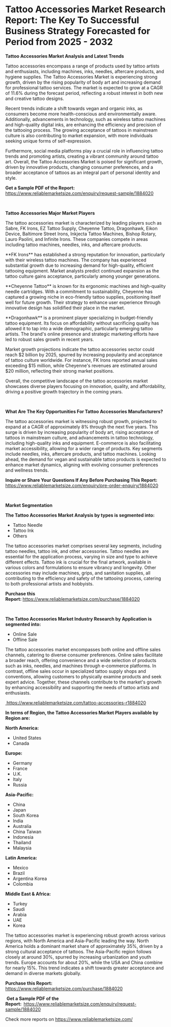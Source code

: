 <p><h1>Tattoo Accessories Market Research Report: The Key To Successful Business Strategy Forecasted for Period from 2025 - 2032</h1></p><p><strong>Tattoo Accessories Market Analysis and Latest Trends</strong></p>
<p><p>Tattoo accessories encompass a range of products used by tattoo artists and enthusiasts, including machines, inks, needles, aftercare products, and hygiene supplies. The Tattoo Accessories Market is experiencing strong growth, driven by the rising popularity of body art and increasing demand for professional tattoo services. The market is expected to grow at a CAGR of 11.6% during the forecast period, reflecting a robust interest in both new and creative tattoo designs.</p><p>Recent trends indicate a shift towards vegan and organic inks, as consumers become more health-conscious and environmentally aware. Additionally, advancements in technology, such as wireless tattoo machines and high-quality digital inks, are enhancing the efficiency and precision of the tattooing process. The growing acceptance of tattoos in mainstream culture is also contributing to market expansion, with more individuals seeking unique forms of self-expression.</p><p>Furthermore, social media platforms play a crucial role in influencing tattoo trends and promoting artists, creating a vibrant community around tattoo art. Overall, the Tattoo Accessories Market is poised for significant growth, driven by innovative products, changing consumer preferences, and a broader acceptance of tattoos as an integral part of personal identity and style.</p></p>
<p><strong>Get a Sample PDF of the Report:&nbsp;</strong> <a href="https://www.reliablemarketsize.com/enquiry/request-sample/1884020?utm_campaign=2186&utm_medium=2&utm_source=Github&utm_content=ia&utm_term=08022025&utm_id=tattoo-accessories">https://www.reliablemarketsize.com/enquiry/request-sample/1884020</a></p>
<p>&nbsp;</p>
<p><strong>Tattoo Accessories Major Market Players</strong></p>
<p><p>The tattoo accessories market is characterized by leading players such as Sabre, FK Irons, EZ Tattoo Supply, Cheyenne Tattoo, Dragonhawk, Eikon Device, Baltimore Street Irons, Inkjecta Tattoo Machines, Bishop Rotary, Lauro Paolini, and Infinite Irons. These companies compete in areas including tattoo machines, needles, inks, and aftercare products.</p><p>**FK Irons** has established a strong reputation for innovation, particularly with their wireless tattoo machines. The company has experienced substantial growth due to increasing demand for high-quality, efficient tattooing equipment. Market analysts predict continued expansion as the tattoo culture gains acceptance, particularly among younger generations.</p><p>**Cheyenne Tattoo** is known for its ergonomic machines and high-quality needle cartridges. With a commitment to sustainability, Cheyenne has captured a growing niche in eco-friendly tattoo supplies, positioning itself well for future growth. Their strategy to enhance user experience through innovative design has solidified their place in the market.</p><p>**Dragonhawk** is a prominent player specializing in budget-friendly tattoo equipment. Its focus on affordability without sacrificing quality has allowed it to tap into a wide demographic, particularly emerging tattoo artists. The brand's online presence and strategic marketing efforts have led to robust sales growth in recent years.</p><p>Market growth projections indicate the tattoo accessories sector could reach $2 billion by 2025, spurred by increasing popularity and acceptance of tattoo culture worldwide. For instance, FK Irons reported annual sales exceeding $15 million, while Cheyenne's revenues are estimated around $20 million, reflecting their strong market positions.</p><p>Overall, the competitive landscape of the tattoo accessories market showcases diverse players focusing on innovation, quality, and affordability, driving a positive growth trajectory in the coming years.</p></p>
<p>&nbsp;</p>
<p><strong>What Are The Key Opportunities For Tattoo Accessories Manufacturers?</strong></p>
<p><p>The tattoo accessories market is witnessing robust growth, projected to expand at a CAGR of approximately 8% through the next five years. This surge is driven by increasing popularity of body art, rising acceptance of tattoos in mainstream culture, and advancements in tattoo technology, including high-quality inks and equipment. E-commerce is also facilitating market accessibility, allowing for a wider range of products. Key segments include needles, inks, aftercare products, and tattoo machines. Looking ahead, the demand for vegan and sustainable tattoo products is expected to enhance market dynamics, aligning with evolving consumer preferences and wellness trends.</p></p>
<p><strong>Inquire or Share Your Questions If Any Before Purchasing This Report:</strong> <a href="https://www.reliablemarketsize.com/enquiry/pre-order-enquiry/1884020?utm_campaign=2186&utm_medium=2&utm_source=Github&utm_content=ia&utm_term=08022025&utm_id=tattoo-accessories">https://www.reliablemarketsize.com/enquiry/pre-order-enquiry/1884020</a></p>
<p>&nbsp;</p>
<p><strong>Market Segmentation</strong></p>
<p><strong>The Tattoo Accessories Market Analysis by types is segmented into:</strong></p>
<p><ul><li>Tattoo Needle</li><li>Tattoo Ink</li><li>Others</li></ul></p>
<p><p>The tattoo accessories market comprises several key segments, including tattoo needles, tattoo ink, and other accessories. Tattoo needles are essential for the application process, varying in size and type to achieve different effects. Tattoo ink is crucial for the final artwork, available in various colors and formulations to ensure vibrancy and longevity. Other accessories may include machines, grips, and sanitation supplies, all contributing to the efficiency and safety of the tattooing process, catering to both professional artists and hobbyists.</p></p>
<p><strong>Purchase this Report:&nbsp;</strong><a href="https://www.reliablemarketsize.com/purchase/1884020?utm_campaign=2186&utm_medium=2&utm_source=Github&utm_content=ia&utm_term=08022025&utm_id=tattoo-accessories">https://www.reliablemarketsize.com/purchase/1884020</a></p>
<p>&nbsp;</p>
<p><strong>The Tattoo Accessories Market Industry Research by Application is segmented into:</strong></p>
<p><ul><li>Online Sale</li><li>Offline Sale</li></ul></p>
<p><p>The tattoo accessories market encompasses both online and offline sales channels, catering to diverse consumer preferences. Online sales facilitate a broader reach, offering convenience and a wide selection of products such as inks, needles, and machines through e-commerce platforms. In contrast, offline sales occur in specialized tattoo supply shops and conventions, allowing customers to physically examine products and seek expert advice. Together, these channels contribute to the market's growth by enhancing accessibility and supporting the needs of tattoo artists and enthusiasts.</p></p>
<p><a href="https://www.reliablemarketsize.com/tattoo-accessories-r1884020?utm_campaign=2186&utm_medium=2&utm_source=Github&utm_content=ia&utm_term=08022025&utm_id=tattoo-accessories">&nbsp;https://www.reliablemarketsize.com/tattoo-accessories-r1884020</a></p>
<p><strong>In terms of Region, the Tattoo Accessories Market Players available by Region are:</strong></p>
<p>
    <p> <strong> North America: </strong>
        <ul>
            <li>United States</li>
            <li>Canada</li>
        </ul>
        </p> 
    <p> <strong> Europe: </strong>
        <ul>
            <li>Germany</li>
            <li>France</li>
            <li>U.K.</li>
            <li>Italy</li>
            <li>Russia</li>
        </ul>
        </p> 
    <p> <strong> Asia-Pacific: </strong>
        <ul>
            <li>China</li>
            <li>Japan</li>
            <li>South Korea</li>
            <li>India</li>
            <li>Australia</li>
            <li>China Taiwan</li>
            <li>Indonesia</li>
            <li>Thailand</li>
            <li>Malaysia</li>
        </ul>
        </p> 
    <p> <strong> Latin America: </strong>
        <ul>
            <li>Mexico</li>
            <li>Brazil</li>
            <li>Argentina Korea</li>
            <li>Colombia</li>
        </ul>
        </p> 
    <p> <strong> Middle East & Africa: </strong>
        <ul>
            <li>Turkey</li>
            <li>Saudi</li>
            <li>Arabia</li>
            <li>UAE</li>
            <li>Korea</li>
        </ul>
    </p>
    </p>
<p><p>The tattoo accessories market is experiencing robust growth across various regions, with North America and Asia-Pacific leading the way. North America holds a dominant market share of approximately 35%, driven by a strong cultural acceptance of tattoos. The Asia-Pacific region follows closely at around 30%, spurred by increasing urbanization and youth trends. Europe accounts for about 20%, while the USA and China combine for nearly 15%. This trend indicates a shift towards greater acceptance and demand in diverse markets globally.</p></p>
<p><strong>Purchase this Report: </strong><a href="https://www.reliablemarketsize.com/purchase/1884020?utm_campaign=2186&utm_medium=2&utm_source=Github&utm_content=ia&utm_term=08022025&utm_id=tattoo-accessories">https://www.reliablemarketsize.com/purchase/1884020</a></p>
<p>&nbsp;<strong>Get a Sample PDF of the Report:&nbsp;&nbsp;</strong><a href="https://www.reliablemarketsize.com/enquiry/request-sample/1884020?utm_campaign=2186&utm_medium=2&utm_source=Github&utm_content=ia&utm_term=08022025&utm_id=tattoo-accessories">https://www.reliablemarketsize.com/enquiry/request-sample/1884020</a></p>
<p><strong></strong></p>
<p>Check more reports on <a href="https://www.reliablemarketsize.com/?utm_campaign=2186&utm_medium=2&utm_source=Github&utm_content=ia&utm_term=08022025&utm_id=tattoo-accessories">https://www.reliablemarketsize.com/</a></p>